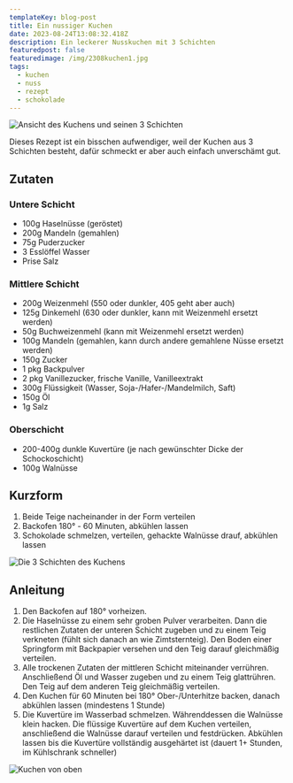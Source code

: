 ```yaml
---
templateKey: blog-post
title: Ein nussiger Kuchen
date: 2023-08-24T13:08:32.418Z
description: Ein leckerer Nusskuchen mit 3 Schichten
featuredpost: false
featuredimage: /img/2308kuchen1.jpg
tags:
  - kuchen
  - nuss
  - rezept
  - schokolade
---
```

![Ansicht des Kuchens und seinen 3 Schichten](/img/2308kuchen1-1.jpg)

Dieses Rezept ist ein bisschen aufwendiger, weil der Kuchen aus 3 Schichten besteht, dafür schmeckt er aber auch einfach unverschämt gut.

## Zutaten

### Untere Schicht

* 100g Haselnüsse (geröstet)
* 200g Mandeln (gemahlen)
* 75g Puderzucker
* 3 Esslöffel Wasser
* Prise Salz

### Mittlere Schicht

* 200g Weizenmehl (550 oder dunkler, 405 geht aber auch)
* 125g Dinkemehl (630 oder dunkler, kann mit Weizenmehl ersetzt werden)
* 50g Buchweizenmehl (kann mit Weizenmehl ersetzt werden)
* 100g Mandeln (gemahlen, kann durch andere gemahlene Nüsse ersetzt werden)
* 150g Zucker
* 1 pkg Backpulver
* 2 pkg Vanillezucker, frische Vanille, Vanilleextrakt
* 300g Flüssigkeit (Wasser, Soja-/Hafer-/Mandelmilch, Saft)
* 150g Öl
* 1g Salz

### Oberschicht

* 200-400g dunkle Kuvertüre (je nach gewünschter Dicke der Schockoschicht)
* 100g Walnüsse

## Kurzform

1. Beide Teige nacheinander in der Form verteilen
2. Backofen 180° - 60 Minuten, abkühlen lassen
3. Schokolade schmelzen, verteilen, gehackte Walnüsse drauf, abkühlen lassen

![Die 3 Schichten des Kuchens](/img/2308kuchen1-2.jpg)

## A﻿nleitung

1. Den Backofen auf 180° vorheizen.
2. Die Haselnüsse zu einem sehr groben Pulver verarbeiten. Dann die restlichen Zutaten der unteren Schicht zugeben und zu einem Teig verkneten (fühlt sich danach an wie Zimtsternteig). Den Boden einer Springform mit Backpapier versehen und den Teig darauf gleichmäßig verteilen.
3. Alle trockenen Zutaten der mittleren Schicht miteinander verrühren. Anschließend Öl und Wasser zugeben und zu einem Teig glattrühren. Den Teig auf dem anderen Teig gleichmäßig verteilen.
4. Den Kuchen für 60 Minuten bei 180° Ober-/Unterhitze backen, danach abkühlen lassen (mindestens 1 Stunde)
5. Die Kuvertüre im Wasserbad schmelzen. Währenddessen die Walnüsse klein hacken. Die flüssige Kuvertüre auf dem Kuchen verteilen, anschließend die Walnüsse darauf verteilen und festdrücken. Abkühlen lassen bis die Kuvertüre vollständig ausgehärtet ist (dauert 1+ Stunden, im Kühlschrank schneller)

![Kuchen von oben](/img/2308kuchen1.jpg)